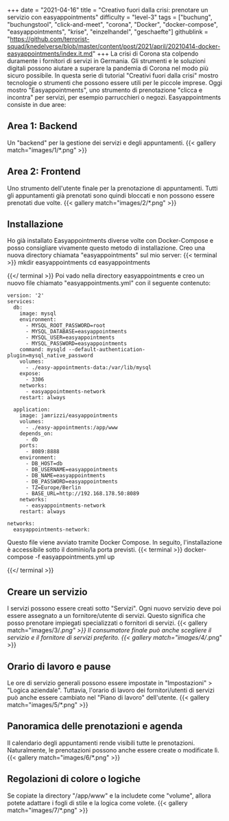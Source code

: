 +++
date = "2021-04-16"
title = "Creativo fuori dalla crisi: prenotare un servizio con easyappointments"
difficulty = "level-3"
tags = ["buchung", "buchungstool", "click-and-meet", "corona", "Docker", "docker-compose", "easyappointments", "krise", "einzelhandel", "geschaefte"]
githublink = "https://github.com/terrorist-squad/knedelverse/blob/master/content/post/2021/april/20210414-docker-easyappointments/index.it.md"
+++
La crisi di Corona sta colpendo duramente i fornitori di servizi in Germania. Gli strumenti e le soluzioni digitali possono aiutare a superare la pandemia di Corona nel modo più sicuro possibile. In questa serie di tutorial "Creativi fuori dalla crisi" mostro tecnologie o strumenti che possono essere utili per le piccole imprese. Oggi mostro "Easyappointments", uno strumento di prenotazione "clicca e incontra" per servizi, per esempio parrucchieri o negozi. Easyappointments consiste in due aree:
## Area 1: Backend
Un "backend" per la gestione dei servizi e degli appuntamenti.
{{< gallery match="images/1/*.png" >}}

## Area 2: Frontend
Uno strumento dell'utente finale per la prenotazione di appuntamenti. Tutti gli appuntamenti già prenotati sono quindi bloccati e non possono essere prenotati due volte.
{{< gallery match="images/2/*.png" >}}

## Installazione
Ho già installato Easyappointments diverse volte con Docker-Compose e posso consigliare vivamente questo metodo di installazione. Creo una nuova directory chiamata "easyappointments" sul mio server:
{{< terminal >}}
mkdir easyappointments
cd easyappointments

{{</ terminal >}}
Poi vado nella directory easyappointments e creo un nuovo file chiamato "easyappointments.yml" con il seguente contenuto:
```
version: '2'
services:
  db:
    image: mysql
    environment:
      - MYSQL_ROOT_PASSWORD=root
      - MYSQL_DATABASE=easyappointments
      - MYSQL_USER=easyappointments
      - MYSQL_PASSWORD=easyappointments
    command: mysqld --default-authentication-plugin=mysql_native_password
    volumes:
      - ./easy-appointments-data:/var/lib/mysql
    expose:
      - 3306
    networks:
      - easyappointments-network
    restart: always

  application:
    image: jamrizzi/easyappointments
    volumes:
      - ./easy-appointments:/app/www
    depends_on:
      - db
    ports:
      - 8089:8888
    environment:
      - DB_HOST=db
      - DB_USERNAME=easyappointments
      - DB_NAME=easyappointments
      - DB_PASSWORD=easyappointments
      - TZ=Europe/Berlin
      - BASE_URL=http://192.168.178.50:8089 
    networks:
      - easyappointments-network
    restart: always

networks:
  easyappointments-network:

```
Questo file viene avviato tramite Docker Compose. In seguito, l'installazione è accessibile sotto il dominio/la porta previsti.
{{< terminal >}}
docker-compose -f easyappointments.yml up

{{</ terminal >}}

## Creare un servizio
I servizi possono essere creati sotto "Servizi". Ogni nuovo servizio deve poi essere assegnato a un fornitore/utente di servizi. Questo significa che posso prenotare impiegati specializzati o fornitori di servizi.
{{< gallery match="images/3/*.png" >}}
Il consumatore finale può anche scegliere il servizio e il fornitore di servizi preferito.
{{< gallery match="images/4/*.png" >}}

## Orario di lavoro e pause
Le ore di servizio generali possono essere impostate in "Impostazioni" > "Logica aziendale". Tuttavia, l'orario di lavoro dei fornitori/utenti di servizi può anche essere cambiato nel "Piano di lavoro" dell'utente.
{{< gallery match="images/5/*.png" >}}

## Panoramica delle prenotazioni e agenda
Il calendario degli appuntamenti rende visibili tutte le prenotazioni. Naturalmente, le prenotazioni possono anche essere create o modificate lì.
{{< gallery match="images/6/*.png" >}}

## Regolazioni di colore o logiche
Se copiate la directory "/app/www" e la includete come "volume", allora potete adattare i fogli di stile e la logica come volete.
{{< gallery match="images/7/*.png" >}}